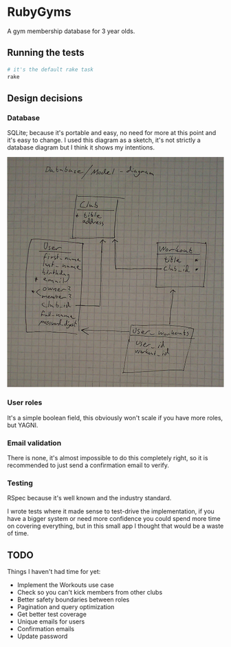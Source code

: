 # RubyGyms

A gym membership database for 3 year olds.

## Running the tests

```bash
# it's the default rake task
rake
```

## Design decisions

### Database

SQLite; because it's portable and easy, no need for more at this point and it's
easy to change. I used this diagram as a sketch, it's not strictly a database
diagram but I think it shows my intentions.

![](diagram.jpg)

### User roles

It's a simple boolean field, this obviously won't scale if you have more
roles, but YAGNI.

### Email validation

There is none, it's almost impossible to do this completely right, so
it is recommended to just send a confirmation email to verify.

### Testing

RSpec because it's well known and the industry standard.

I wrote tests where it made sense to test-drive the implementation, if you have
a bigger system or need more confidence you could spend more time on covering
everything, but in this small app I thought that would be a waste of time.

## TODO

Things I haven't had time for yet:

* Implement the Workouts use case
* Check so you can't kick members from other clubs
* Better safety boundaries between roles
* Pagination and query optimization
* Get better test coverage
* Unique emails for users
* Confirmation emails
* Update password
